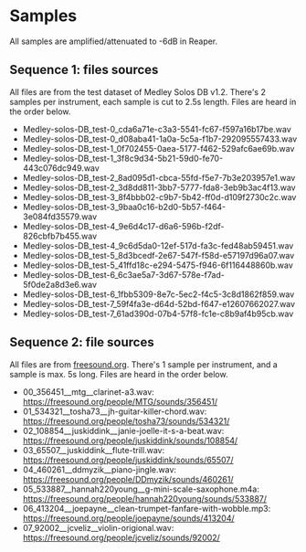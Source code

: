 # Samples

All samples are amplified/attenuated to -6dB in Reaper.

## Sequence 1: files sources

All files are from the test dataset of Medley Solos DB v1.2. There's 2 samples per instrument, each sample is cut to 2.5s length. Files are heard in the order below.

- Medley-solos-DB_test-0_cda6a71e-c3a3-5541-fc67-f597a16b17be.wav
- Medley-solos-DB_test-0_d08aba41-1a0a-5c5a-f1b7-292095557433.wav
- Medley-solos-DB_test-1_0f702455-0aea-5177-f462-529afc6ae69b.wav
- Medley-solos-DB_test-1_3f8c9d34-5b21-59d0-fe70-443c076dc949.wav
- Medley-solos-DB_test-2_8ad095d1-cbca-55fd-f5e7-7b3e203957e1.wav
- Medley-solos-DB_test-2_3d8dd811-3bb7-5777-fda8-3eb9b3ac4f13.wav
- Medley-solos-DB_test-3_8f4bbb02-c9b7-5b42-ff0d-d109f2730c2c.wav
- Medley-solos-DB_test-3_9baa0c16-b2d0-5b57-f464-3e084fd35579.wav
- Medley-solos-DB_test-4_9e6d4c17-d6a6-596b-f2df-826cbfb7b455.wav
- Medley-solos-DB_test-4_9c6d5da0-12ef-517d-fa3c-fed48ab59451.wav
- Medley-solos-DB_test-5_8d3bcedf-2e67-547f-f58d-e57197d96a07.wav
- Medley-solos-DB_test-5_41ffd18c-e294-5475-f946-6f116448860b.wav
- Medley-solos-DB_test-6_6c3ae5a7-3d67-578e-f7ad-5f0de2a8d3e6.wav
- Medley-solos-DB_test-6_1fbb5309-8e7c-5ec2-f4c5-3c8d1862f859.wav
- Medley-solos-DB_test-7_59f4fa3e-d64d-52bd-f647-e12607662027.wav
- Medley-solos-DB_test-7_61ad390d-07b4-57f8-fc1e-c8b9af4b95cb.wav

## Sequence 2: file sources

All files are from [freesound.org](https://freesound.org). There's 1 sample per instrument, and a sample is max. 5s long. Files are heard in the order below.

- 00_356451__mtg__clarinet-a3.wav: https://freesound.org/people/MTG/sounds/356451/
- 01_534321__tosha73__jh-guitar-killer-chord.wav: https://freesound.org/people/tosha73/sounds/534321/
- 02_108854__juskiddink__janie-joelle-it-s-a-beat.wav: https://freesound.org/people/juskiddink/sounds/108854/
- 03_65507__juskiddink__flute-trill.wav: https://freesound.org/people/juskiddink/sounds/65507/
- 04_460261__ddmyzik__piano-jingle.wav: https://freesound.org/people/DDmyzik/sounds/460261/
- 05_533887__hannah220young__g-mini-scale-saxophone.m4a: https://freesound.org/people/hannah220young/sounds/533887/
- 06_413204__joepayne__clean-trumpet-fanfare-with-wobble.mp3: https://freesound.org/people/joepayne/sounds/413204/
- 07_92002__jcveliz__violin-origional.wav: https://freesound.org/people/jcveliz/sounds/92002/

